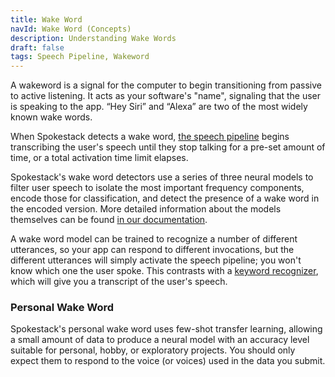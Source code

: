 ```yaml
---
title: Wake Word
navId: Wake Word (Concepts)
description: Understanding Wake Words
draft: false
tags: Speech Pipeline, Wakeword
---
```


A wakeword is a signal for the computer to begin transitioning from passive to active listening. It acts as your software's "name", signaling that the user is speaking to the app. “Hey Siri” and “Alexa” are two of the most widely known wake words.

When Spokestack detects a wake word, [the speech pipeline](/docs/concepts/speech-pipeline) begins transcribing the user's speech until they stop talking for a pre-set amount of time, or a total activation time limit elapses.

Spokestack's wake word detectors use a series of three neural models to filter user speech to isolate the most important frequency components, encode those for classification, and detect the presence of a wake word in the encoded version. More detailed information about the models themselves can be found [in our documentation](/docs/machine-learning/wakeword-models).

A wake word model can be trained to recognize a number of different utterances, so your app can respond to different invocations, but the different utterances will simply activate the speech pipeline; you won't know which one the user spoke. This contrasts with a [keyword recognizer](/docs/concepts/keywords), which will give you a transcript of the user's speech.

### Personal Wake Word

Spokestack's personal wake word uses few-shot transfer learning, allowing a small amount of data to produce a neural model with an accuracy level suitable for personal, hobby, or exploratory projects. You should only expect them to respond to the voice (or voices) used in the data you submit.
